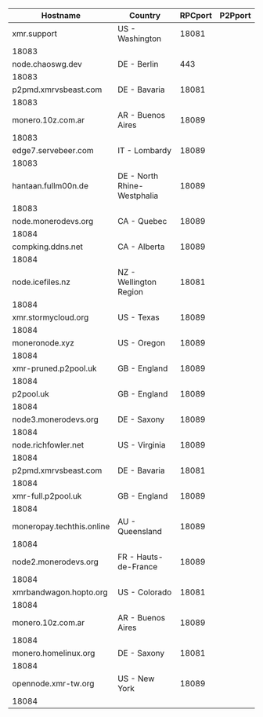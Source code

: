 Hostname | Country | RPCport | P2Pport
--- | --- | --- | ---
xmr.support | US - Washington | 18081
 | 18083
node.chaoswg.dev | DE - Berlin | 443
 | 18083
p2pmd.xmrvsbeast.com | DE - Bavaria | 18081
 | 18083
monero.10z.com.ar | AR - Buenos Aires | 18089
 | 18083
edge7.servebeer.com | IT - Lombardy | 18089
 | 18083
hantaan.fullm00n.de | DE - North Rhine-Westphalia | 18089
 | 18083
node.monerodevs.org | CA - Quebec | 18089
 | 18084
compking.ddns.net | CA - Alberta | 18089
 | 18084
node.icefiles.nz | NZ - Wellington Region | 18081
 | 18084
xmr.stormycloud.org | US - Texas | 18089
 | 18084
moneronode.xyz | US - Oregon | 18089
 | 18084
xmr-pruned.p2pool.uk | GB - England | 18089
 | 18084
p2pool.uk | GB - England | 18089
 | 18084
node3.monerodevs.org | DE - Saxony | 18089
 | 18084
node.richfowler.net | US - Virginia | 18089
 | 18084
p2pmd.xmrvsbeast.com | DE - Bavaria | 18081
 | 18084
xmr-full.p2pool.uk | GB - England | 18089
 | 18084
moneropay.techthis.online | AU - Queensland | 18089
 | 18084
node2.monerodevs.org | FR - Hauts-de-France | 18089
 | 18084
xmrbandwagon.hopto.org | US - Colorado | 18081
 | 18084
monero.10z.com.ar | AR - Buenos Aires | 18089
 | 18084
monero.homelinux.org | DE - Saxony | 18081
 | 18084
opennode.xmr-tw.org | US - New York | 18089
 | 18084
